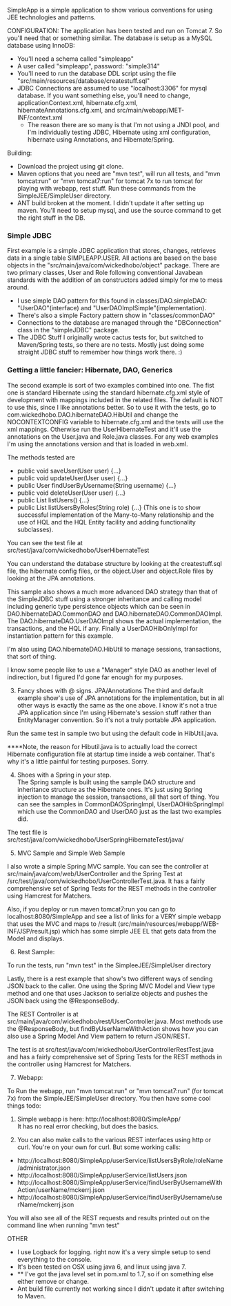SimpleApp is a simple application to show various conventions for using JEE technologies and patterns.

CONFIGURATION:  The application has been tested and run on Tomcat 7.  So you'll need that or something similar.  The database
is setup as a MySQL database using InnoDB:
  - You'll need a schema called "simpleapp" 
  - A user called "simpleapp", password: "simple314"
  - You'll need to run the database DDL script using the file "src/main/resources/database/createstuff.sql"
  - JDBC Connections are assumed to use "localhost:3306" for mysql database.  If you want something else, you'll need to change,
  	applicationContext.xml, hibernate.cfg.xml, hibernateAnnotations.cfg.xml, and src/main/webapp/MET-INF/context.xml
  	- The reason there are so many is that I'm not using a JNDI pool, and I'm individually testing JDBC, Hibernate using xml configuration,
  	  hibernate using Annotations, and Hibernate/Spring. 

Building:
  - Download the project using git clone. 
  - Maven options that you need are "mvn test", will run all tests, and "mvn tomcat:run" or "mvn tomcat7:run" for tomcat 7x to run tomcat for playing with webapp, rest stuff. Run these commands from the SimpleJEE/SimpleUser directory.
  - ANT build broken at the moment. I didn't update it after setting up maven.  You'll need to setup mysql, and use the source command to get the right stuff in the DB.

### Simple JDBC
First example is a simple JDBC application that stores, changes, retrieves data in a single table SIMPLEAPP.USER.
All actions are based on the base objects in the "src/main/java/com/wickedhobo/object" package.  There are two primary classes, 
User and Role following conventional Javabean standards with the addition of an constructors added simply 
for me to mess around.
  - I use simple DAO pattern for this found in classes/DAO.simpleDAO: "UserDAO"(interface) and "UserDAOImplSimple"(implementation).  
  - There's also a simple Factory pattern show in "classes/commonDAO"
  - Connections to the database are managed through the "DBConnection" class in the "simpleJDBC" package.
  - The JDBC Stuff I originally wrote cactus tests for, but switched to Maven/Spring tests, so there are no tests. Mostly just doing some straight JDBC stuff to remember how things work there. :)
	  
### Getting a little fancier: Hibernate, DAO, Generics 
The second example is sort of two examples combined into one.  The fist one is standard Hibernate using the
standard hibernate.cfg.xml style of development with mappings included in the related files.  The default is NOT
to use this, since I like annotations better.  So to use it with the tests, go to com.wickedhobo.DAO.hibernateDAO.HibUtil
and change the NOCONTEXTCONFIG variable to hibernate.cfg.xml and the tests will use the xml mappings.  Otherwise run
the UserHibernateTest and it'll use the annotations on the User.java and Role.java classes.  For any web examples I'm using
the annotations version and that is loaded in web.xml.

The methods tested are
- public void saveUser(User user) {...}
- public void updateUser(User user) {...}
- public User findUserByUsername(String username) {...}
- public void deleteUser(User user) {...}
- public List<User> listUsers() {...}
- public List<User> listUsersByRoles(String role) {...} (This one is to show successful implementation of the 
Many-to-Many relationship and the use of HQL and the HQL Entity facility and adding functionality subclasses).

You can see the test file at src/test/java/com/wickedhobo/UserHibernateTest

You can understand the database structure by looking at the createstuff.sql file, the hibernate config files, or the 
object.User and object.Role files by looking at the JPA annotations.

This sample also shows a much more advanced DAO strategy than that of the SimpleJDBC stuff using a stronger 
inheritance and calling model including generic type persistence objects which can be seen in 
DAO.hibernateDAO.CommonDAO and DAO.hibernateDAO.CommonDAOImpl.  The DAO.hibernateDAO.UserDAOImpl shows the 
actual implementation, the transactions, and the HQL if any.  Finally a UserDAOHibOnlyImpl for instantiation pattern for
this example.

I'm also using DAO.hibernateDAO.HibUtil to manage sessions, transactions, that sort of thing.

I know some people like to use a "Manager" style DAO as another level of indirection, but I figured I'd gone far 
enough for my purposes.

3) Fancy shoes with @ signs.  JPA/Annotations
The third and default example show's use of JPA annotations for the implementation, but in all other ways is exactly the same
as the one above.   I know it's not a true JPA application since I'm using Hibernate's session stuff rather than EntityManager convention.  So it's not a 
truly portable JPA application. 

Run the same test in sample two but using the default code in HibUtil.java.
 
 ****Note, the reason for Hibutil.java is to actually load the correct Hibernate configuration file at startup time inside a web container. 
 That's why it's a little painful for testing purposes.  Sorry.

4) Shoes with a Spring in your step.  
The Spring sample is built using the sample DAO structure and inheritance structure as the Hibernate ones.  It's just using Spring
injection to manage the session, transactions, all that sort of thing.  You can see the samples in CommonDAOSpringImpl, UserDAOHibSpringImpl which
use the CommonDAO and UserDAO just as the last two examples did.

The test file is src/test/java/com/wickedhobo/UserSpringHibernateTest/java/

5) MVC Sample and Simple Web Sample

I also wrote a simple Spring MVC sample.  You can see the controller at src/main/java/com/web/UserController and the Spring Test
at /src/test/java/com/wickedhobo/UserControllerTest.java. It has a fairly comprehensive set of Spring Tests for the
REST methods in the controller using Hamcrest for Matchers.

Also, if you deploy or run maven tomcat7:run you can go to localhost:8080/SimpleApp and see a list of links for a VERY simple
webapp that uses the MVC and maps to /result (src/main/resources/webapp/WEB-INF/JSP/result.jsp) which has some simple JEE EL
that gets data from the Model and displays.

6) Rest Sample: 

To run the tests, run "mvn test" in the SimpleeJEE/SimpleUser directory

Lastly, there is a rest example that show's two different ways of sending JSON back to the caller.  One using the
Spring MVC Model and View type method and one that uses Jackson to serialize objects and pushes the JSON back using the @ResponseBody.

The REST Controller is at src/main/java/com/wickedhobo/rest/UserController.java.  Most methods use the @ResponseBody, but 
findByUserNameWithAction shows how you can also use a Spring Model And View pattern to return JSON/REST.

The test is at src/test/java/com/wickedhobo/UserControllerRestTest.java and has a fairly comprehensive set of Spring Tests for the
REST methods in the controller using Hamcrest for Matchers.

7) Webapp:  

To Run the webapp, run "mvn tomcat:run" or "mvn tomcat7:run" (for tomcat 7x) from the SimpleJEE/SimpleUser directory.  You then have some cool things todo:

1) Simple webapp is here: http://localhost:8080/SimpleApp/    
It has no real error checking, but does the basics.

2) You can also make calls to the various REST interfaces using http or curl.  You're on your own for curl.  But some working calls:

- http://localhost:8080/SimpleApp/userService/listUsersByRole/roleName/administrator.json
- http://localhost:8080/SimpleApp/userService/listUsers.json
- http://localhost:8080/SimpleApp/userService/findUserByUsernameWithAction/userName/mckerrj.json
- http://localhost:8080/SimpleApp/userService/findUserByUsername/userName/mckerrj.json

You will also see all of the REST requests and results printed out on the command line when running "mvn test"

OTHER
  - I use Logback for logging.  right now it's a very simple setup to send everything to the console.
  - It's been tested on OSX using java 6, and linux using java 7.
  - ** I've got the java level set in pom.xml to 1.7, so if on something else either remove or change.
  - Ant build file currently not working since I didn't update it after switching to Maven.  
  
